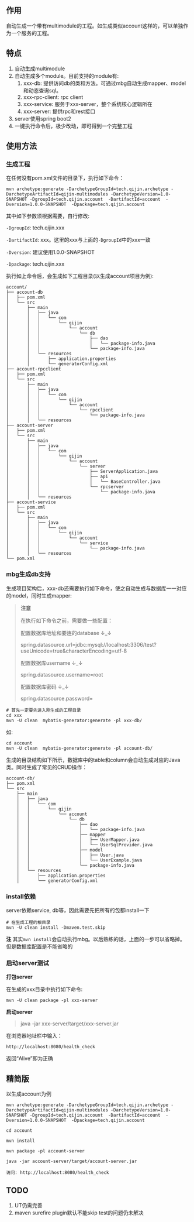 
## 作用
自动生成一个带有multimodule的工程。如生成类似account这样的，可以单独作为一个服务的工程。

## 特点
1. 自动生成multimodule
2. 自动生成多个module。目前支持的module有:
    1) xxx-db: 提供访问db的类和方法。可通过mbg自动生成mapper、model和动态查询sql。
    2) xxx-rpc-client: rpc client
    3) xxx-service: 服务于xxx-server，整个系统核心逻辑所在
    4) xxx-server: 提供rpc和rest接口
3. server使用spring boot2
4. 一键执行命令后，极少改动，即可得到一个完整工程

## 使用方法

### 生成工程
在任何没有pom.xml文件的目录下，执行如下命令：

```
mvn archetype:generate -DarchetypeGroupId=tech.qijin.archetype -DarchetypeArtifactId=qijin-multimodules -DarchetypeVersion=1.0-SNAPSHOT -DgroupId=tech.qijin.account  -DartifactId=account  -Dversion=1.0.0-SNAPSHOT  -Dpackage=tech.qijin.account
```

其中如下参数须根据需要，自行修改:

`-DgroupId`: tech.qijin.xxx

`-DartifactId`: xxx。这里的xxx与上面的`-DgroupId`中的xxx一致

`-Dversion`: 建议使用1.0.0-SNAPSHOT
  
`-Dpackage`: tech.qijin.xxx

执行如上命令后，会生成如下工程目录(以生成account项目为例):

```
account/
├── account-db
│   ├── pom.xml
│   └── src
│       ├── main
│       │   ├── java
│       │   │   └── com
│       │   │       └── qijin
│       │   │           └── account
│       │   │               └── db
│       │   │                   ├── dao
│       │   │                   │   └── package-info.java
│       │   │                   └── package-info.java
│       │   └── resources
│       │       ├── application.properties
│       │       └── generatorConfig.xml
├── account-rpcclient
│   ├── pom.xml
│   └── src
│       ├── main
│       │   ├── java
│       │   │   └── com
│       │   │       └── qijin
│       │   │           └── account
│       │   │               └── rpcclient
│       │   │                   └── package-info.java
│       │   └── resources
├── account-server
│   ├── pom.xml
│   └── src
│       ├── main
│       │   ├── java
│       │   │   └── com
│       │   │       └── qijin
│       │   │           └── account
│       │   │               └── server
│       │   │                   ├── ServerApplication.java
│       │   │                   ├── api
│       │   │                   │   └── BaseController.java
│       │   │                   └── rpcserver
│       │   │                       └── package-info.java
│       │   └── resources
├── account-service
│   ├── pom.xml
│   └── src
│       ├── main
│       │   ├── java
│       │   │   └── com
│       │   │       └── qijin
│       │   │           └── account
│       │   │               └── service
│       │   │                   └── package-info.java
│       │   └── resources
└── pom.xml
```

### mbg生成db支持

生成项目架构后，xxx-db还需要执行如下命令，使之自动生成与数据库一一对应的model，同时生成mapper:

>**注意**
>
>在执行如下命令之前，需要做一些配置：
>
>配置数据库地址和要连的database ↓_↓
>
>spring.datasource.url=jdbc:mysql://localhost:3306/test?useUnicode=true&characterEncoding=utf-8
>
>配置数据库username ↓_↓
>
>spring.datasource.username=root
>
>配置数据库密码 ↓_↓
>
>spring.datasource.password=

```
# 首先一定要先进入刚生成的工程目录
cd xxx
mvn -U clean  mybatis-generator:generate -pl xxx-db/
```

如:
```
cd account
mvn -U clean  mybatis-generator:generate -pl account-db/
```

生成的目录结构如下所示，数据库中的table和column会自动生成对应的Java类。同时生成了常见的CRUD操作：
```
account-db/
├── pom.xml
└── src
    ├── main
    │   ├── java
    │   │   └── com
    │   │       └── qijin
    │   │           └── account
    │   │               └── db
    │   │                   ├── dao
    │   │                   │   └── package-info.java
    │   │                   ├── mapper
    │   │                   │   ├── UserMapper.java
    │   │                   │   └── UserSqlProvider.java
    │   │                   ├── model
    │   │                   │   ├── User.java
    │   │                   │   └── UserExample.java
    │   │                   └── package-info.java
    │   └── resources
    │       ├── application.properties
    │       └── generatorConfig.xml
```

### install依赖
server依赖service, db等，因此需要先把所有的包都install一下
```
# 在生成工程的根目录
mvn -U clean install -Dmaven.test.skip 
```

**注**
其实`mvn install`会自动执行mbg。以后熟练的话，上面的一步可以省略掉。但是数据库配置是不能省略的

### 启动server测试

**打包server**

在生成的xxx目录中执行如下命令:
```
mvn -U clean package -pl xxx-server
```



**启动server**

>java -jar xxx-server/target/xxx-server.jar


在浏览器地址栏中输入：

```
http://localhost:8080/health_check
```

返回“Alive”即为正确

## 精简版

以生成account为例

```
mvn archetype:generate -DarchetypeGroupId=tech.qijin.archetype -DarchetypeArtifactId=qijin-multimodules -DarchetypeVersion=1.0-SNAPSHOT -DgroupId=tech.qijin.account  -DartifactId=account  -Dversion=1.0.0-SNAPSHOT  -Dpackage=tech.qijin.account

cd account

mvn install

mvn package -pl account-server

java -jar account-server/target/account-server.jar

访问: http://localhost:8080/health_check 
```

## TODO
1. UT仍需完善
2. maven surefire plugin默认不能skip test的问题仍未解决

